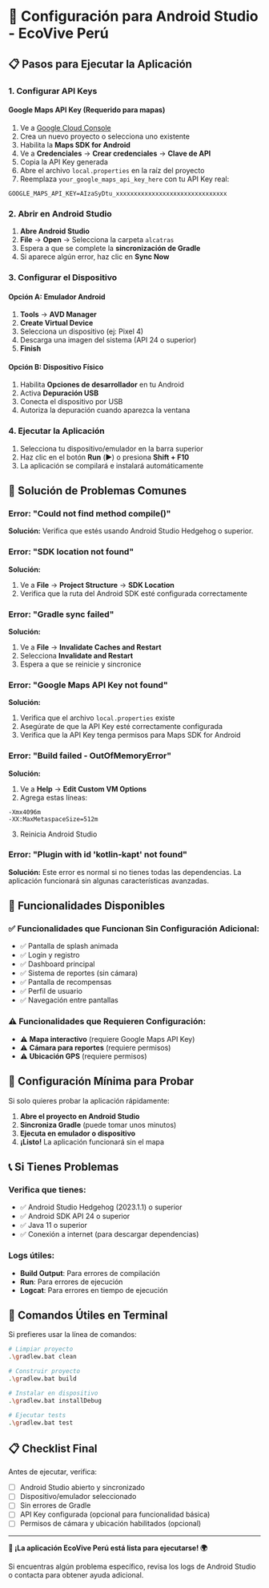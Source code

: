 # 🚀 Configuración para Android Studio - EcoVive Perú

## 📋 Pasos para Ejecutar la Aplicación

### 1. **Configurar API Keys**

#### Google Maps API Key (Requerido para mapas)
1. Ve a [Google Cloud Console](https://console.cloud.google.com/)
2. Crea un nuevo proyecto o selecciona uno existente
3. Habilita la **Maps SDK for Android**
4. Ve a **Credenciales** → **Crear credenciales** → **Clave de API**
5. Copia la API Key generada
6. Abre el archivo `local.properties` en la raíz del proyecto
7. Reemplaza `your_google_maps_api_key_here` con tu API Key real:

```properties
GOOGLE_MAPS_API_KEY=AIzaSyDtu_xxxxxxxxxxxxxxxxxxxxxxxxxxxxxxx
```

### 2. **Abrir en Android Studio**

1. **Abre Android Studio**
2. **File** → **Open** → Selecciona la carpeta `alcatras`
3. Espera a que se complete la **sincronización de Gradle**
4. Si aparece algún error, haz clic en **Sync Now**

### 3. **Configurar el Dispositivo**

#### Opción A: Emulador Android
1. **Tools** → **AVD Manager**
2. **Create Virtual Device**
3. Selecciona un dispositivo (ej: Pixel 4)
4. Descarga una imagen del sistema (API 24 o superior)
5. **Finish**

#### Opción B: Dispositivo Físico
1. Habilita **Opciones de desarrollador** en tu Android
2. Activa **Depuración USB**
3. Conecta el dispositivo por USB
4. Autoriza la depuración cuando aparezca la ventana

### 4. **Ejecutar la Aplicación**

1. Selecciona tu dispositivo/emulador en la barra superior
2. Haz clic en el botón **Run** (▶️) o presiona **Shift + F10**
3. La aplicación se compilará e instalará automáticamente

## 🔧 Solución de Problemas Comunes

### Error: "Could not find method compile()"
**Solución:** Verifica que estés usando Android Studio Hedgehog o superior.

### Error: "SDK location not found"
**Solución:** 
1. Ve a **File** → **Project Structure** → **SDK Location**
2. Verifica que la ruta del Android SDK esté configurada correctamente

### Error: "Gradle sync failed"
**Solución:**
1. Ve a **File** → **Invalidate Caches and Restart**
2. Selecciona **Invalidate and Restart**
3. Espera a que se reinicie y sincronice

### Error: "Google Maps API Key not found"
**Solución:**
1. Verifica que el archivo `local.properties` existe
2. Asegúrate de que la API Key esté correctamente configurada
3. Verifica que la API Key tenga permisos para Maps SDK for Android

### Error: "Build failed - OutOfMemoryError"
**Solución:**
1. Ve a **Help** → **Edit Custom VM Options**
2. Agrega estas líneas:
```
-Xmx4096m
-XX:MaxMetaspaceSize=512m
```
3. Reinicia Android Studio

### Error: "Plugin with id 'kotlin-kapt' not found"
**Solución:** Este error es normal si no tienes todas las dependencias. La aplicación funcionará sin algunas características avanzadas.

## 📱 Funcionalidades Disponibles

### ✅ **Funcionalidades que Funcionan Sin Configuración Adicional:**
- ✅ Pantalla de splash animada
- ✅ Login y registro
- ✅ Dashboard principal
- ✅ Sistema de reportes (sin cámara)
- ✅ Pantalla de recompensas
- ✅ Perfil de usuario
- ✅ Navegación entre pantallas

### ⚠️ **Funcionalidades que Requieren Configuración:**
- ⚠️ **Mapa interactivo** (requiere Google Maps API Key)
- ⚠️ **Cámara para reportes** (requiere permisos)
- ⚠️ **Ubicación GPS** (requiere permisos)

## 🎯 **Configuración Mínima para Probar**

Si solo quieres probar la aplicación rápidamente:

1. **Abre el proyecto en Android Studio**
2. **Sincroniza Gradle** (puede tomar unos minutos)
3. **Ejecuta en emulador o dispositivo**
4. **¡Listo!** La aplicación funcionará sin el mapa

## 📞 **Si Tienes Problemas**

### Verifica que tienes:
- ✅ Android Studio Hedgehog (2023.1.1) o superior
- ✅ Android SDK API 24 o superior
- ✅ Java 11 o superior
- ✅ Conexión a internet (para descargar dependencias)

### Logs útiles:
- **Build Output**: Para errores de compilación
- **Run**: Para errores de ejecución
- **Logcat**: Para errores en tiempo de ejecución

## 🚀 **Comandos Útiles en Terminal**

Si prefieres usar la línea de comandos:

```bash
# Limpiar proyecto
.\gradlew.bat clean

# Construir proyecto
.\gradlew.bat build

# Instalar en dispositivo
.\gradlew.bat installDebug

# Ejecutar tests
.\gradlew.bat test
```

## 📋 **Checklist Final**

Antes de ejecutar, verifica:

- [ ] Android Studio abierto y sincronizado
- [ ] Dispositivo/emulador seleccionado
- [ ] Sin errores de Gradle
- [ ] API Key configurada (opcional para funcionalidad básica)
- [ ] Permisos de cámara y ubicación habilitados (opcional)

---

**🌱 ¡La aplicación EcoVive Perú está lista para ejecutarse! 🌍**

Si encuentras algún problema específico, revisa los logs de Android Studio o contacta para obtener ayuda adicional.

